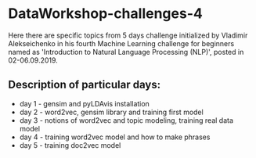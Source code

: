 # DataWorkshop-challenges-4

Here there are specific topics from 5 days challenge initialized by Vladimir Alekseichenko
in his fourth Machine Learning challenge for beginners named as 'Introduction to Natural Language Processing (NLP)', posted in 02-06.09.2019.

## Description of particular days:

* day 1 - gensim and pyLDAvis installation
* day 2 - word2vec, gensim library and training first model
* day 3 - notions of word2vec and topic modeling, training real data model
* day 4 - training word2vec model and how to make phrases
* day 5 - training doc2vec model
